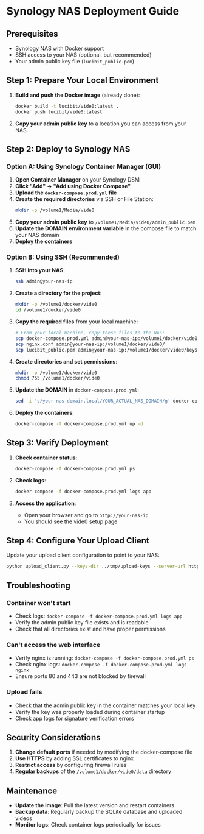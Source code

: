 # Synology NAS Deployment Guide

## Prerequisites
- Synology NAS with Docker support
- SSH access to your NAS (optional, but recommended)
- Your admin public key file (`lucibit_public.pem`)

## Step 1: Prepare Your Local Environment

1. **Build and push the Docker image** (already done):
   ```bash
   docker build -t lucibit/vide0:latest .
   docker push lucibit/vide0:latest
   ```

2. **Copy your admin public key** to a location you can access from your NAS.

## Step 2: Deploy to Synology NAS

### Option A: Using Synology Container Manager (GUI)

1. **Open Container Manager** on your Synology DSM
2. **Click "Add" → "Add using Docker Compose"**
3. **Upload the `docker-compose.prod.yml` file**
4. **Create the required directories** via SSH or File Station:
   ```bash
   mkdir -p /volume1/Media/vide0
   ```
5. **Copy your admin public key** to `/volume1/Media/vide0/admin_public.pem`
6. **Update the DOMAIN environment variable** in the compose file to match your NAS domain
7. **Deploy the containers**

### Option B: Using SSH (Recommended)

1. **SSH into your NAS**:
   ```bash
   ssh admin@your-nas-ip
   ```

2. **Create a directory for the project**:
   ```bash
   mkdir -p /volume1/docker/vide0
   cd /volume1/docker/vide0
   ```

3. **Copy the required files** from your local machine:
   ```bash
   # From your local machine, copy these files to the NAS:
   scp docker-compose.prod.yml admin@your-nas-ip:/volume1/docker/vide0/
   scp nginx.conf admin@your-nas-ip:/volume1/docker/vide0/
   scp lucibit_public.pem admin@your-nas-ip:/volume1/docker/vide0/keys/admin_public.pem
   ```

4. **Create directories and set permissions**:
   ```bash
   mkdir -p /volume1/docker/vide0
   chmod 755 /volume1/docker/vide0
   ```

5. **Update the DOMAIN** in `docker-compose.prod.yml`:
   ```bash
   sed -i 's/your-nas-domain.local/YOUR_ACTUAL_NAS_DOMAIN/g' docker-compose.prod.yml
   ```

6. **Deploy the containers**:
   ```bash
   docker-compose -f docker-compose.prod.yml up -d
   ```

## Step 3: Verify Deployment

1. **Check container status**:
   ```bash
   docker-compose -f docker-compose.prod.yml ps
   ```

2. **Check logs**:
   ```bash
   docker-compose -f docker-compose.prod.yml logs app
   ```

3. **Access the application**:
   - Open your browser and go to `http://your-nas-ip`
   - You should see the vide0 setup page

## Step 4: Configure Your Upload Client

Update your upload client configuration to point to your NAS:

```bash
python upload_client.py --keys-dir ../tmp/upload-keys --server-url http://your-nas-ip upload-video /path/to/video.mp4 lucibit
```

## Troubleshooting

### Container won't start
- Check logs: `docker-compose -f docker-compose.prod.yml logs app`
- Verify the admin public key file exists and is readable
- Check that all directories exist and have proper permissions

### Can't access the web interface
- Verify nginx is running: `docker-compose -f docker-compose.prod.yml ps`
- Check nginx logs: `docker-compose -f docker-compose.prod.yml logs nginx`
- Ensure ports 80 and 443 are not blocked by firewall

### Upload fails
- Check that the admin public key in the container matches your local key
- Verify the key was properly loaded during container startup
- Check app logs for signature verification errors

## Security Considerations

1. **Change default ports** if needed by modifying the docker-compose file
2. **Use HTTPS** by adding SSL certificates to nginx
3. **Restrict access** by configuring firewall rules
4. **Regular backups** of the `/volume1/docker/vide0/data` directory

## Maintenance

- **Update the image**: Pull the latest version and restart containers
- **Backup data**: Regularly backup the SQLite database and uploaded videos
- **Monitor logs**: Check container logs periodically for issues 